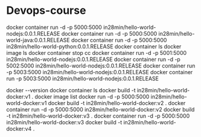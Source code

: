 # Devops-course

docker container run -d -p 5000:5000 in28min/hello-world-nodejs:0.0.1.RELEASE
docker container run -d -p 5000:5000 in28min/hello-world-java:0.0.1.RELEASE
docker container run -d -p 5000:5000 in28min/hello-world-python:0.0.1.RELEASE
docker container ls 
docker image ls
docker container stop cc
docker container run -d -p 5001:5000 in28min/hello-world-nodejs:0.0.1.RELEASE
docker container run -d -p 5002:5000 in28min/hello-world-nodejs:0.0.1.RELEASE
docker container run -p 5003:5000 in28min/hello-world-nodejs:0.0.1.RELEASE
docker container run -p 5003:5000 in28min/hello-world-nodejs:0.0.1.RELEASE
 
docker --version
docker container ls
docker build -t in28min/hello-world-docker:v1 .
docker image list
docker run -d -p 5000:5000 in28min/hello-world-docker:v1
docker build -t in28min/hello-world-docker:v2 .
docker container run -d -p 5000:5000 in28min/hello-world-docker:v2
docker build -t in28min/hello-world-docker:v3 .
docker container run -d -p 5000:5000 in28min/hello-world-docker:v3
docker build -t in28min/hello-world-docker:v4 .
